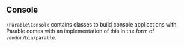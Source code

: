 ## Console

`\Parable\Console` contains classes to build console applications with. Parable comes with an implementation of this in the form of `vendor/bin/parable`.